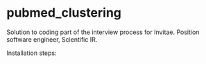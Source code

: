 # pubmed_clustering
Solution to coding part of the interview process for Invitae. Position software engineer, Scientific IR. 

Installation steps:


